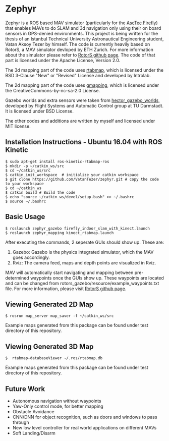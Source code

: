 Zephyr
===============

Zephyr is a ROS based MAV simulator (particularly for the [AscTec Firefly](http://www.asctec.de/en/uav-uas-drone-products/asctec-firefly/)) that enables MAVs to do SLAM and 3d navigation only using their on board sensors in GPS-denied environments. This project is being written for the thesis of an Istanbul Technical University Astronautical Engineering student, Vatan Aksoy Tezer by himself. The code is currently heavily based on RotorS, a MAV simulator devloped by ETH Zurich. For more information about the simulator please refer to [RotorS github page](https://github.com/ethz-asl/rotors_simulator). The code of that part is licensed under the Apache License, Version 2.0.

The 3d mapping part of the code uses [rtabmap](http://wiki.ros.org/rtabmap_ros), which is licensed under the BSD 3-Clause "New" or "Revised" License and developed by Introlab.

The 2d mapping part of the code uses [gmapping](http://wiki.ros.org/gmapping), which is licensed under the CreativeCommons-by-nc-sa-2.0 License.

Gazebo worlds and extra sensors were taken from [hector_gazebo_worlds](https://github.com/tu-darmstadt-ros-pkg/hector_gazebo), developed by Flight Systems and Automatic Control group at TU Darmstadt. It is licensed under BSD License.

The other codes and additions are written by myself and licensed under MIT license.

Installation Instructions - Ubuntu 16.04 with ROS Kinetic
---------------------------------------------------------
 ```
 $ sudo apt-get install ros-kinetic-rtabmap-ros
 $ mkdir -p ~/catkin_ws/src
 $ cd ~/catkin_ws/src
 $ catkin_init_workspace  # initialize your catkin workspace
 $ git clone https://github.com/VatanTezer/zephyr.git # copy the code to your workspace
 $ cd ~/catkin_ws
 $ catkin build # Build the code
 $ echo "source ~/catkin_ws/devel/setup.bash" >> ~/.bashrc
 $ source ~/.bashrc
 ```

Basic Usage
-----------
  ```
  $ roslaunch zephyr_gazebo firefly_indoor_slam_with_kinect.launch
  $ roslaunch zephyr_mapping kinect_rtabmap.launch
  ```

After executing the commands, 2 seperate GUIs should show up. These are:
1. Gazebo: Gazebo is the physics integrated simulator, which the MAV goes accordingly. 
2. Rviz: The camera feed, maps and depth points are visualized in Rviz. 

MAV will automatically start navigating and mapping between pre-determined waypoints once the GUIs show up. These waypoints are located and can be changed from rotors_gazebo/resource/example_waypoints.txt file. For more information, please visit [RotorS github page](https://github.com/ethz-asl/rotors_simulator).

Viewing Generated 2D Map
---------------------
  ```
  $ rosrun map_server map_saver -f ~/catkin_ws/src
  ```
Example maps generated from this package can be found under test directory of this repository.

Viewing Generated 3D Map
---------------------
  ```
  $  rtabmap-databaseViewer ~/.ros/rtabmap.db
  ```
Example maps generated from this package can be found under test directory of this repository.

Future Work
-----------
 - Autonomous navigation without waypoints
 - Yaw-Only control mode, for better mapping
 - Obstacle Avoidance
 - CNN/DNN for object recognition, such as doors and windows to pass through
 - New low level controller for real world applications on different MAVs
 - Soft Landing/Disarm